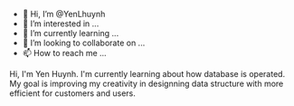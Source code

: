 - 👋 Hi, I’m @YenLhuynh
- 👀 I’m interested in ...
- 🌱 I’m currently learning ...
- 💞️ I’m looking to collaborate on ...
- 📫 How to reach me ...

<!---
YenLhuynh/YenLhuynh is a ✨ special ✨ repository because its `README.md` (this file) appears on your GitHub profile.
You can click the Preview link to take a look at your changes.
--->


Hi, I'm Yen Huynh. 
I'm currently learning about how database is operated.
My goal is improving my creativity in designning data structure with more efficient for customers and users.
